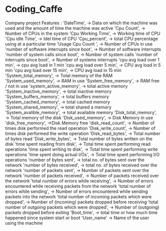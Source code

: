 # Coding_Caffe
Company project
Features : 
'DateTime',   → Data on which the machine was used and the amount of time the machine was active
'Cpu Count',  → Number of CPUs in the system
'Cpu Working Time', → Working time of CPU
'Cpu idle Time', → Idel time of CPU
'Cpu_percent',  → total CPU percentage using at a particular time
'Usage Cpu Count ',  → Number of CPUs in use
'number of software interrupts since boot', → Number of software interrupts 
'number of system calls since boot', → Number of system calls
'number of interrupts since boot', → Number of systems interrupts
'cpu avg load over 1 min',  →  cpu avg load in 1 min
'cpu avg load over 5 min',  → CPU avg load in 5 min
'cpu avg load over 15 min', → CPU avg load in 15 min
'System_total_memory',  → Total memory of the RAM
'System_used_memory', → RAM in use
'System_free_memory', → RAM free / not in use
'system_active_memory',  → total active memory
'System_inactive_memory', → total inactive memory
'System_buffers_memory',  → total buffers memory
'System_cached_memory', → total cached memory
'System_shared_memory',  → total shared a memory
'System_avalible_memory', → total available memory
'Disk_total_memory', → Total memory of the disk
'Disk_used_memory', → Disk Memory in use
'disk_free_memory',  →Disk Memory free
'disk_read_count', → Number of times disk  performed the read operation
'Disk_write_count', → Number of times disk performed the write operation
'Disk_read_bytes', → Total number of bytes read
'Disk_write_bytes', → Total number of bytes written on the disk
'time spent reading from disk', → Total time spent performing read operations
'time spent writing to disk', → Total time spent performing write operations
'time spent doing actual I/Os', → Total time spent performing I/O operations
'number of bytes sent', →  total no. of bytes sent over the network
'number of bytes received', → total no. of bytes received over the network
'number of packets sent', → Number of packets sent over the network
'number of packets received', → Number of packets received over the network
'total number of errors while receiving', →  Number of errors encountered while receiving packets from the network
'total number of errors while sending', → Number of errors encountered while sending packets into the network
'total number of incoming packets which were dropped', → Number of (incoming) packets dropped before receiving 
'total number of outgoing packets which were dropped', → Number of (outgoing) packets dropped before exiting 
'Boot_time', → total time or how much time happened since system start or boot
'User_name' → Name of the user using the machine



